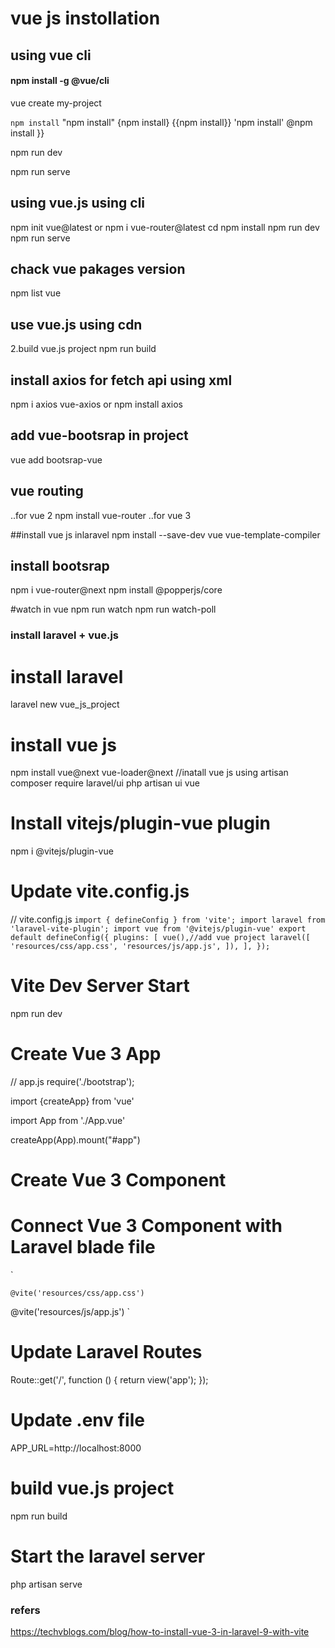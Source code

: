 # vue js instollation

## using vue cli

#### npm install -g @vue/cli
vue create my-project

`npm install`
"npm install"
{npm install}
{{npm install}}
'npm install'
@npm install
}}


npm run dev

npm run serve

## using vue.js using cli

npm init vue@latest or npm i vue-router@latest
cd <your-project-name>
npm install
npm run dev
npm run serve

## chack vue pakages version

npm list vue

## use vue.js using cdn

<script src="https://unpkg.com/vue@3/dist/vue.global.js"></script>

2.build vue.js project
npm run build

## install axios for fetch api using xml

npm i axios vue-axios or npm install axios

## add vue-bootsrap in project

vue add bootsrap-vue

## vue routing

..for vue 2
npm install vue-router
..for vue 3

##install vue js inlaravel
npm install --save-dev vue vue-template-compiler

## install bootsrap

npm i vue-router@next
npm install @popperjs/core

#watch in vue
npm run watch
npm run watch-poll

### install laravel + vue.js

# install laravel

laravel new vue_js_project

# install vue js

npm install vue@next vue-loader@next
//inatall vue js using artisan
composer require laravel/ui
php artisan ui vue

# Install vitejs/plugin-vue plugin

npm i @vitejs/plugin-vue

# Update vite.config.js

// vite.config.js
`import { defineConfig } from 'vite'; import laravel from 'laravel-vite-plugin'; import vue from '@vitejs/plugin-vue' export default defineConfig({ plugins: [ vue(),//add vue project laravel([ 'resources/css/app.css', 'resources/js/app.js', ]), ], });`

# Vite Dev Server Start

npm run dev

# Create Vue 3 App

// app.js
require('./bootstrap');

import {createApp} from 'vue'

import App from './App.vue'

createApp(App).mount("#app")

# Create Vue 3 Component

<template>
    How To Install Vue 3 in Laravel 9 with Vite - TechvBlogs
</template>

# Connect Vue 3 Component with Laravel blade file

`<!DOCTYPE html>

<html>
<head>
	<meta charset="utf-8">
	<meta name="viewport" content="width=device-width, initial-scale=1">
	<title>How To Install Vue 3 in Laravel 9 with Vite</title>

    @vite('resources/css/app.css')

</head>
<body>
	<div id="app"></div>
	@vite('resources/js/app.js')
</body>
</html>`

# Update Laravel Routes

Route::get('/', function () {
return view('app');
});

# Update .env file

APP_URL=http://localhost:8000

# build vue.js project

npm run build

# Start the laravel server

php artisan serve

### refers

https://techvblogs.com/blog/how-to-install-vue-3-in-laravel-9-with-vite
